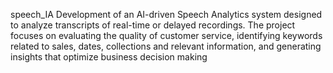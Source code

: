 speech_IA
Development of an AI-driven Speech Analytics system designed to analyze transcripts of real-time or delayed recordings. The project focuses on evaluating the quality of customer service, identifying keywords related to sales, dates, collections and relevant information, and generating insights that optimize business decision making
